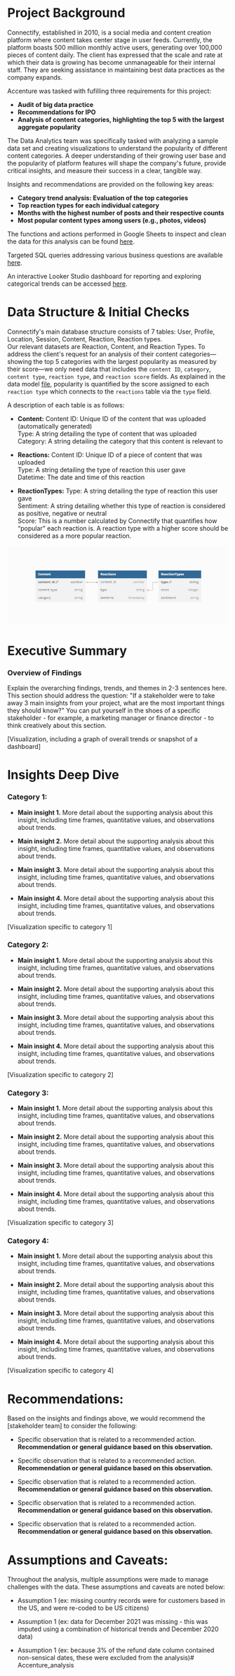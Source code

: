 # Project Background
Connectify, established in 2010, is a social media and content creation platform where content takes center stage in user feeds. Currently, the platform boasts 500 million monthly active users, generating over 100,000 pieces of content daily. The client has expressed that the scale and rate at which their data is growing has become unmanageable for their internal staff. They are seeking assistance in maintaining best data practices as the company expands.

Accenture was tasked with fufilling three requirements for this project:
- **Audit of big data practice**
- **Recommendations for IPO**
- **Analysis of content categories, highlighting the top 5 with the largest aggregate popularity**

The Data Analytics team was specifically tasked with analyzing a sample data set and creating visualizations to understand the popularity of different content categories. A deeper understanding of their growing user base and the popularity of platform features will shape the company's future, provide critical insights, and measure their success in a clear, tangible way.

Insights and recommendations are provided on the following key areas:
- **Category trend analysis: Evaluation of the top categories**
- **Top reaction types for each individual category**
- **Months with the highest number of posts and their respective counts**
- **Most popular content types among users (e.g., photos, videos)**

The functions and actions performed in Google Sheets to inspect and clean the data for this analysis can be found [here](https://github.com/CNormx/Accenture_analysis/blob/main/Social%20Buzz%20Data%20Quality%20Check%20and%20Clean.md).

Targeted SQL queries addressing various business questions are available [here](https://github.com/CNormx/Accenture_analysis/blob/main/Social%20Buzz%20Exploratory%20Data%20Analysis.md).

An interactive Looker Studio dashboard for reporting and exploring categorical trends can be accessed [here](https://lookerstudio.google.com/reporting/53d58549-3809-4069-adff-772184dec9ac).



# Data Structure & Initial Checks

Connectify's main database structure consists of 7 tables: User, Profile, Location, Session, Content, Reaction, Reaction types.</br>
Our relevant datasets are Reaction, Content, and Reaction Types.
To address the client's request for an analysis of their content categories—showing the top 5 categories with the largest popularity as measured by their score—we only need data that includes the `content ID`, `category`, `content type`, `reaction type`, and `reaction score` fields.
As explained in the data model [file](https://github.com/CNormx/Accenture_analysis/tree/main/Social%20Buzz%20Briefs%20and%20Data%20Model), popularity is quantified by the score assigned to each `reaction type` which connects to the `reactions` table via the `type` field.

A description of each table is as follows:
- **Content:** Content
ID: Unique ID of the content that was uploaded (automatically generated)</br>
Type: A string detailing the type of content that was uploaded</br>
Category: A string detailing the category that this content is relevant to

- **Reactions:**
Content ID: Unique ID of a piece of content that was uploaded</br>
Type: A string detailing the type of reaction this user gave</br>
Datetime: The date and time of this reaction

- **ReactionTypes:**
Type: A string detailing the type of reaction this user gave</br>
Sentiment: A string detailing whether this type of reaction is considered as positive, negative or neutral</br>
Score: This is a number calculated by Connectify that quantifies how “popular” each reaction is. A reaction type with a higher score
should be considered as a more popular reaction.

![image](https://github.com/CNormx/Accenture_analysis/blob/main/Accenture%20erd.JPG)

# Executive Summary

### Overview of Findings

Explain the overarching findings, trends, and themes in 2-3 sentences here. This section should address the question: "If a stakeholder were to take away 3 main insights from your project, what are the most important things they should know?" You can put yourself in the shoes of a specific stakeholder - for example, a marketing manager or finance director - to think creatively about this section.

[Visualization, including a graph of overall trends or snapshot of a dashboard]



# Insights Deep Dive
### Category 1:

* **Main insight 1.** More detail about the supporting analysis about this insight, including time frames, quantitative values, and observations about trends.
  
* **Main insight 2.** More detail about the supporting analysis about this insight, including time frames, quantitative values, and observations about trends.
  
* **Main insight 3.** More detail about the supporting analysis about this insight, including time frames, quantitative values, and observations about trends.
  
* **Main insight 4.** More detail about the supporting analysis about this insight, including time frames, quantitative values, and observations about trends.

[Visualization specific to category 1]


### Category 2:

* **Main insight 1.** More detail about the supporting analysis about this insight, including time frames, quantitative values, and observations about trends.
  
* **Main insight 2.** More detail about the supporting analysis about this insight, including time frames, quantitative values, and observations about trends.
  
* **Main insight 3.** More detail about the supporting analysis about this insight, including time frames, quantitative values, and observations about trends.
  
* **Main insight 4.** More detail about the supporting analysis about this insight, including time frames, quantitative values, and observations about trends.

[Visualization specific to category 2]


### Category 3:

* **Main insight 1.** More detail about the supporting analysis about this insight, including time frames, quantitative values, and observations about trends.
  
* **Main insight 2.** More detail about the supporting analysis about this insight, including time frames, quantitative values, and observations about trends.
  
* **Main insight 3.** More detail about the supporting analysis about this insight, including time frames, quantitative values, and observations about trends.
  
* **Main insight 4.** More detail about the supporting analysis about this insight, including time frames, quantitative values, and observations about trends.

[Visualization specific to category 3]


### Category 4:

* **Main insight 1.** More detail about the supporting analysis about this insight, including time frames, quantitative values, and observations about trends.
  
* **Main insight 2.** More detail about the supporting analysis about this insight, including time frames, quantitative values, and observations about trends.
  
* **Main insight 3.** More detail about the supporting analysis about this insight, including time frames, quantitative values, and observations about trends.
  
* **Main insight 4.** More detail about the supporting analysis about this insight, including time frames, quantitative values, and observations about trends.

[Visualization specific to category 4]



# Recommendations:

Based on the insights and findings above, we would recommend the [stakeholder team] to consider the following: 

* Specific observation that is related to a recommended action. **Recommendation or general guidance based on this observation.**
  
* Specific observation that is related to a recommended action. **Recommendation or general guidance based on this observation.**
  
* Specific observation that is related to a recommended action. **Recommendation or general guidance based on this observation.**
  
* Specific observation that is related to a recommended action. **Recommendation or general guidance based on this observation.**
  
* Specific observation that is related to a recommended action. **Recommendation or general guidance based on this observation.**
  


# Assumptions and Caveats:

Throughout the analysis, multiple assumptions were made to manage challenges with the data. These assumptions and caveats are noted below:

* Assumption 1 (ex: missing country records were for customers based in the US, and were re-coded to be US citizens)
  
* Assumption 1 (ex: data for December 2021 was missing - this was imputed using a combination of historical trends and December 2020 data)
  
* Assumption 1 (ex: because 3% of the refund date column contained non-sensical dates, these were excluded from the analysis)# Accenture_analysis
